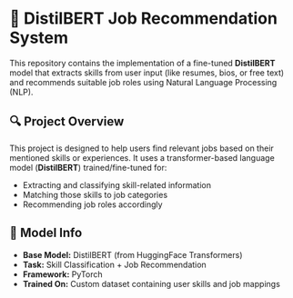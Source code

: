 # 💼 DistilBERT Job Recommendation System

This repository contains the implementation of a fine-tuned **DistilBERT** model that extracts skills from user input (like resumes, bios, or free text) and recommends suitable job roles using Natural Language Processing (NLP).

## 🔍 Project Overview

This project is designed to help users find relevant jobs based on their mentioned skills or experiences. It uses a transformer-based language model (**DistilBERT**) trained/fine-tuned for:

- Extracting and classifying skill-related information
- Matching those skills to job categories
- Recommending job roles accordingly

## 🧠 Model Info

- **Base Model:** DistilBERT (from HuggingFace Transformers)
- **Task:** Skill Classification + Job Recommendation
- **Framework:** PyTorch
- **Trained On:** Custom dataset containing user skills and job mappings


